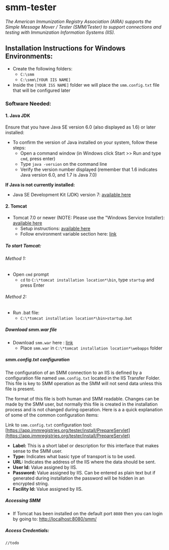 # smm-tester 
*The American Immunization Registry Association (AIRA) supports the Simple Message Mover / Tester (SMM/Tester) to support connections and testing with Immunization Information Systems (IIS).* 

## Installation Instructions for Windows Environments: 
- Create the following folders:
  + `C:\smm`
  + `C:\smm\[YOUR IIS NAME]`
- Inside the `[YOUR ISS NAME]` folder we will place the `smm.config.txt` file that will be configured later

### Software Needed:

#### 1. Java JDK

Ensure that you have Java SE version 6.0 (also displayed as 1.6) or later installed:

- To confirm the version of Java installed on your system, follow these steps:
  + Open a command window (in Windows click Start >> Run and type `cmd`, press enter)
  + Type `java -version` on the command line
  + Verify the version number displayed (remember that 1.6 indicates Java version 6.0, and 1.7 is Java 7.0)

**If Java is not currently installed:**

- Java SE Development Kit (JDK) version 7: [available here](https://www.oracle.com/technetwork/java/javase/downloads/java-archive-downloads-javase7-521261.html)

#### 2. Tomcat

- Tomcat 7.0 or newer (NOTE: Please use the "Windows Service Installer): [available here](https://tomcat.apache.org/download-70.cgi)
  + Setup instructions: [available here](http://tomcat.apache.org/tomcat-7.0-doc/setup.html)
  + Follow environment variable section here: [link](https://www.ntu.edu.sg/home/ehchua/programming/howto/JDK_HowTo.html#Set-JAVA_HOME)

##### To start Tomcat:
###### Method 1:
- Open `cmd` prompt
  + `cd` to `C:\*tomcat installation location*\bin`, type `startup` and press Enter

###### Method 2:
- Run .bat file:
  + `C:\*tomcat installation location*\bin>startup.bat`

##### Download smm.war file
- Download `smm.war` here : [link](https://app.immregistries.org/tester/install/index.html)
  + Place `smm.war` in `C:\*tomcat installation location*\webapps` folder

##### smm.config.txt configuration
The configuration of an SMM connection to an IIS is defined by a configuration file named `smm.config.txt` located in the IIS Transfer Folder. This file is key to SMM operation as the SMM will not send data unless this file is present.

The format of this file is both human and SMM readable. Changes can be made by the SMM user, but normally this file is created in the installation process and is not changed during operation. Here is a a quick explanation of some of the common configuration items:

Link to `smm.config.txt` configuration tool: [https://app.immregistries.org/tester/install/PrepareServlet](https://app.immregistries.org/tester/install/PrepareServlet)

- **Label:** This is a short label or description for this interface that makes sense to the SMM user.
- **Type:** Indicates what basic type of transport is to be used.
- **URL:** Indicates the address of the IIS where the data should be sent.
- **User Id:** Value assigned by IIS.
- **Password:** Value assigned by IIS. Can be entered as plain text but if generated during installation the password will be hidden in an encrypted string.
- **Facility Id:** Value assigned by IIS.

##### Accessing SMM
- If Tomcat has been installed on the default port `8080` then you can login by going to: [http://localhost:8080/smm/](http://localhost:8080/smm/)

##### Access Credentials:
`//todo`
